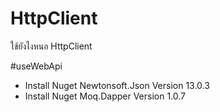 # HttpClient
ใช้ยังไงหนอ HttpClient


#useWebApi

- Install Nuget Newtonsoft.Json Version 13.0.3
- Install Nuget Moq.Dapper Version 1.0.7
